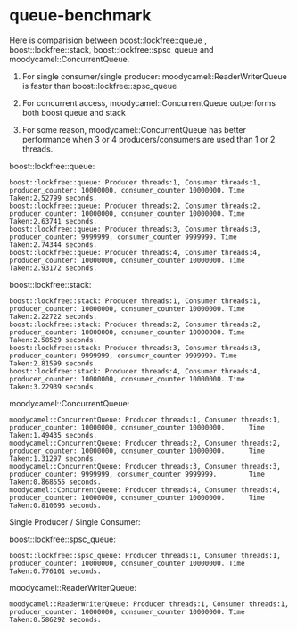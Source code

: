 # queue-benchmark
Here is comparision between boost::lockfree::queue , boost::lockfree::stack, boost::lockfree::spsc_queue and moodycamel::ConcurrentQueue.  

1. For single consumer/single producer: moodycamel::ReaderWriterQueue  is faster than boost::lockfree::spsc_queue

2. For concurrent access, moodycamel::ConcurrentQueue outperforms both boost queue and stack

3. For some reason, moodycamel::ConcurrentQueue has better performance when 3 or 4 producers/consumers are used than 1 or 2 threads.  

boost::lockfree::queue:

    boost::lockfree::queue: Producer threads:1, Consumer threads:1, producer_counter: 10000000, consumer_counter 10000000. Time      Taken:2.52799 seconds.
    boost::lockfree::queue: Producer threads:2, Consumer threads:2, producer_counter: 10000000, consumer_counter 10000000. Time      Taken:2.63741 seconds.
    boost::lockfree::queue: Producer threads:3, Consumer threads:3, producer_counter: 9999999, consumer_counter 9999999. Time        Taken:2.74344 seconds.
    boost::lockfree::queue: Producer threads:4, Consumer threads:4, producer_counter: 10000000, consumer_counter 10000000. Time      Taken:2.93172 seconds.

boost::lockfree::stack:

    boost::lockfree::stack: Producer threads:1, Consumer threads:1, producer_counter: 10000000, consumer_counter 10000000. Time      Taken:2.22722 seconds.
    boost::lockfree::stack: Producer threads:2, Consumer threads:2, producer_counter: 10000000, consumer_counter 10000000. Time      Taken:2.58529 seconds.
    boost::lockfree::stack: Producer threads:3, Consumer threads:3, producer_counter: 9999999, consumer_counter 9999999. Time        Taken:2.81599 seconds.
    boost::lockfree::stack: Producer threads:4, Consumer threads:4, producer_counter: 10000000, consumer_counter 10000000. Time      Taken:3.22939 seconds.



moodycamel::ConcurrentQueue:

    moodycamel::ConcurrentQueue: Producer threads:1, Consumer threads:1, producer_counter: 10000000, consumer_counter 10000000.      Time Taken:1.49435 seconds.
    moodycamel::ConcurrentQueue: Producer threads:2, Consumer threads:2, producer_counter: 10000000, consumer_counter 10000000.      Time Taken:1.31297 seconds.
    moodycamel::ConcurrentQueue: Producer threads:3, Consumer threads:3, producer_counter: 9999999, consumer_counter 9999999.        Time Taken:0.868555 seconds.
    moodycamel::ConcurrentQueue: Producer threads:4, Consumer threads:4, producer_counter: 10000000, consumer_counter 10000000.      Time Taken:0.810693 seconds.

Single Producer / Single Consumer:

boost::lockfree::spsc_queue:

    boost::lockfree::spsc_queue: Producer threads:1, Consumer threads:1, producer_counter: 10000000, consumer_counter 10000000. Time Taken:0.776101 seconds.

moodycamel::ReaderWriterQueue:

    moodycamel::ReaderWriterQueue: Producer threads:1, Consumer threads:1, producer_counter: 10000000, consumer_counter 10000000. Time Taken:0.586292 seconds.
